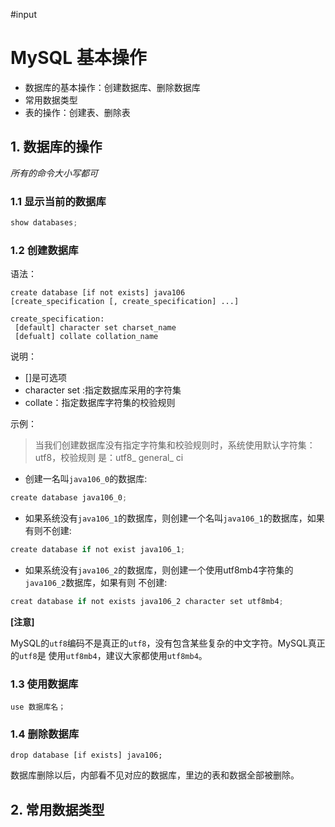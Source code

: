 #input
# MySQL 基本操作

* 数据库的基本操作：创建数据库、删除数据库
* 常用数据类型
* 表的操作：创建表、删除表



## 1. 数据库的操作

*所有的命令大小写都可*

### 1.1 显示当前的数据库

```c
show databases;
```

### 1.2 创建数据库

语法：

```mysql
create database [if not exists] java106
[create_specification [, create_specification] ...]

create_specification:
 [default] character set charset_name
 [defualt] collate collation_name
```

说明：

* []是可选项
* character set :指定数据库采用的字符集
* collate：指定数据库字符集的校验规则

示例：

> 当我们创建数据库没有指定字符集和校验规则时，系统使用默认字符集：utf8，校验规则 是：utf8_ general_ ci

* 创建一名叫`java106_0`的数据库:

```c
create database java106_0;
```

* 如果系统没有`java106_1`的数据库，则创建一个名叫`java106_1`的数据库，如果有则不创建:

```c
create database if not exist java106_1;
```

* 如果系统没有`java106_2`的数据库，则创建一个使用utf8mb4字符集的`java106_2`数据库，如果有则 不创建:

```c
creat database if not exists java106_2 character set utf8mb4;
```

**[注意]**

MySQL的`utf8`编码不是真正的`utf8`，没有包含某些复杂的中文字符。MySQL真正的`utf8`是 使用`utf8mb4`，建议大家都使用`utf8mb4`。

### 1.3 使用数据库

```
use 数据库名；
```

### 1.4 删除数据库

```
drop database [if exists] java106;
```

数据库删除以后，内部看不见对应的数据库，里边的表和数据全部被删除。



## 2. 常用数据类型

